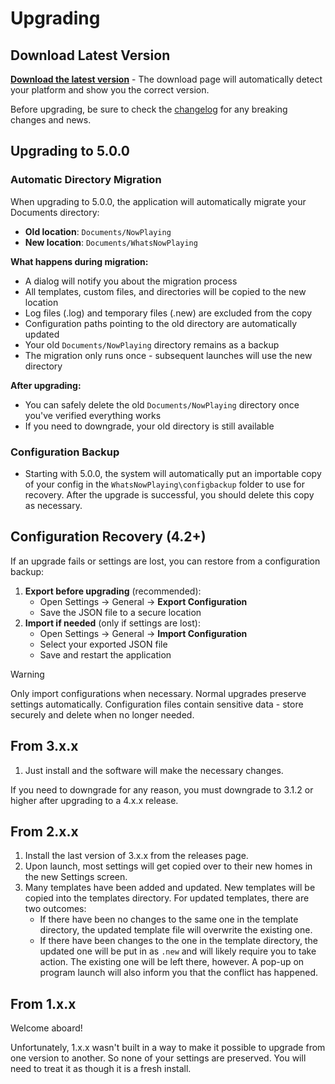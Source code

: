 # Upgrading

## Download Latest Version

**[Download the latest version](https://whatsnowplaying.com/download)** - The download page will
automatically detect your platform and show you the correct version.

Before upgrading, be sure to check the
[changelog](https://github.com/whatsnowplaying/whats-now-playing/blob/main/CHANGELOG.md)
for any breaking changes and news.

## Upgrading to 5.0.0

### Automatic Directory Migration

When upgrading to 5.0.0, the application will automatically migrate your Documents directory:

* **Old location**: `Documents/NowPlaying`
* **New location**: `Documents/WhatsNowPlaying`

**What happens during migration:**

* A dialog will notify you about the migration process
* All templates, custom files, and directories will be copied to the new location
* Log files (.log) and temporary files (.new) are excluded from the copy
* Configuration paths pointing to the old directory are automatically updated
* Your old `Documents/NowPlaying` directory remains as a backup
* The migration only runs once - subsequent launches will use the new directory

**After upgrading:**

* You can safely delete the old `Documents/NowPlaying` directory once you've verified everything works
* If you need to downgrade, your old directory is still available

### Configuration Backup

* Starting with 5.0.0, the system will automatically put an importable
  copy of your config in the `WhatsNowPlaying\configbackup` folder to use for
  recovery.  After the upgrade is successful, you should delete this copy
  as necessary.

## Configuration Recovery (4.2+)

If an upgrade fails or settings are lost, you can restore from a
configuration backup:

1. **Export before upgrading** (recommended):
   * Open Settings → General → **Export Configuration**
   * Save the JSON file to a secure location
2. **Import if needed** (only if settings are lost):
   * Open Settings → General → **Import Configuration**
   * Select your exported JSON file
   * Save and restart the application

> [!WARNING]
> Only import configurations when necessary. Normal upgrades preserve
> settings automatically. Configuration files contain sensitive data -
> store securely and delete when no longer needed.

## From 3.x.x

1. Just install and the software will make the necessary changes.

If you need to downgrade for any reason, you must downgrade to 3.1.2 or
higher after upgrading to a 4.x.x release.

## From 2.x.x

1. Install the last version of 3.x.x from the releases page.
2. Upon launch, most settings will get copied over to their new homes
   in the new Settings screen.
3. Many templates have been added and updated. New templates will be
   copied into the templates directory. For updated templates, there
   are two outcomes:
   * If there have been no changes to the same one in the template
     directory, the updated template file will overwrite the existing
     one.
   * If there have been changes to the one in the template directory,
     the updated one will be put in as `.new` and will likely require
     you to take action. The existing one will be left there, however.
     A pop-up on program launch will also inform you that the conflict
     has happened.

## From 1.x.x

Welcome aboard!

Unfortunately, 1.x.x wasn't built in a way to make it possible to
upgrade from one version to another. So none of your settings are
preserved. You will need to treat it as though it is a fresh install.
